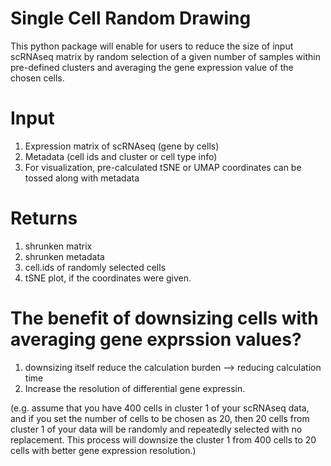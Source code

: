 # Single Cell Random Drawing

This python package will enable for users to reduce the size of input scRNAseq matrix by random selection of a given number of samples within pre-defined clusters and averaging the gene expression value of the chosen cells.

# Input
  1. Expression matrix of scRNAseq (gene by cells)
  2. Metadata (cell ids and cluster or cell type info)
  3. For visualization, pre-calculated tSNE or UMAP coordinates can be tossed along with metadata

# Returns
  1. shrunken matrix
  2. shrunken metadata
  3. cell.ids of randomly selected cells
  4. tSNE plot, if the coordinates were given.

# The benefit of downsizing cells with averaging gene exprssion values?
  1. downsizing itself reduce the calculation burden --> reducing calculation time
  2. Increase the resolution of differential gene expressin.

(e.g. assume that you have 400 cells in cluster 1 of your scRNAseq data, and if you set the number of cells to be chosen as 20, then 20 cells from cluster 1 of your data will be randomly and repeatedly selected with no replacement. This process will downsize the cluster 1 from 400 cells to 20 cells with better gene expression resolution.)

